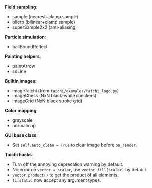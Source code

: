 **Field sampling**:
- sample (nearest+clamp sample)
- bilerp (bilinear+clamp sample)
- superSample2x2 (anti-aliasing)

**Particle simulation**:
- ballBoundReflect

**Painting helpers**:
- paintArrow
- sdLine

**Builtin images**:
- imageTaichi (from `taichi/examples/taichi_logo.py`)
- imageChess (NxN black-white checkers)
- imageGrid (NxN black stroke grid)

**Color mapping**:
- grayscale
- normalmap

**GUI base class**:
- Set `self.auto_clean = True` to clear image before `on_render`.

**Taichi hacks**:
- Turn off the annoying deprecation warning by default.
- No error on `vector = scalar`, use `vector.fill(scalar)` by default.
- `vector.product()` to get the product of all elements.
- `ti.static` now accept any argument types.
